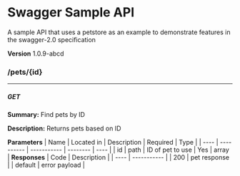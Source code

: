 Swagger Sample API
==================
A sample API that uses a petstore as an example to demonstrate features in the swagger-2.0 specification

**Version** 1.0.9-abcd
### /pets/{id}
---
##### ***GET***
**Summary:** Find pets by ID

**Description:** Returns pets based on ID

**Parameters**
| Name | Located in | Description | Required | Type |
| ---- | ---------- | ----------- | -------- | ---- |
| id | path | ID of pet to use | Yes | array |
**Responses**
| Code | Description |
| ---- | ----------- |
| 200 | pet response |
| default | error payload |
